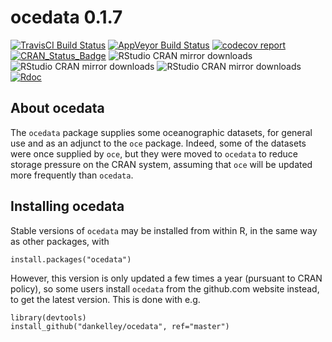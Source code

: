 # ocedata 0.1.7
[![TravisCI Build Status](https://travis-ci.org/dankelley/ocedata.svg?branch=master)](https://travis-ci.org/dankelley/ocedata)
[![AppVeyor Build Status](https://ci.appveyor.com/api/projects/status/github/dankelley/ocedata?branch=master&svg=true)](https://ci.appveyor.com/project/dankelley/ocedata)
[![codecov report](https://codecov.io/gh/dankelley/ocedata/branch/master/graph/badge.svg)](https://codecov.io/gh/dankelley/ocedata)
[![CRAN_Status_Badge](https://www.r-pkg.org/badges/version/ocedata)](https://cran.r-project.org/package=ocedata)
![RStudio CRAN mirror downloads](https://cranlogs.r-pkg.org/badges/last-month/ocedata)
![RStudio CRAN mirror downloads](https://cranlogs.r-pkg.org/badges/last-week/ocedata)
![RStudio CRAN mirror downloads](https://cranlogs.r-pkg.org/badges/last-day/ocedata)
[![Rdoc](http://www.rdocumentation.org/badges/version/ocedata)](http://www.rdocumentation.org/packages/ocedata)


## About ocedata

The `ocedata` package supplies some oceanographic datasets, for general use and
as an adjunct to the `oce` package. Indeed, some of the datasets were once
supplied by `oce`, but they were moved to `ocedata` to reduce storage pressure
on the CRAN system, assuming that `oce` will be updated more frequently than
`ocedata`.


## Installing ocedata

Stable versions of `ocedata` may be installed from within R, in the same way as
other packages, with
```splus
install.packages("ocedata")
```
However, this version is only updated a few times a year (pursuant to CRAN
policy), so some users install `ocedata` from the github.com website instead,
to get the latest version. This is done with e.g.
```splus
library(devtools)
install_github("dankelley/ocedata", ref="master")
```

